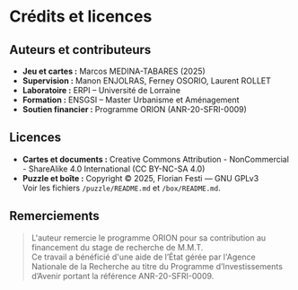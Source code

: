 # Crédits et licences

## Auteurs et contributeurs
- **Jeu et cartes :** Marcos MEDINA-TABARES (2025)
- **Supervision :** Manon ENJOLRAS, Ferney OSORIO, Laurent ROLLET
- **Laboratoire :** ERPI – Université de Lorraine
- **Formation :** ENSGSI – Master Urbanisme et Aménagement
- **Soutien financier :** Programme ORION (ANR-20-SFRI-0009)

## Licences
- **Cartes et documents :** Creative Commons Attribution - NonCommercial - ShareAlike 4.0 International (CC BY-NC-SA 4.0)  
- **Puzzle et boîte :** Copyright © 2025, Florian Festi — GNU GPLv3  
  Voir les fichiers `/puzzle/README.md` et `/box/README.md`.

## Remerciements
> L'auteur remercie le programme ORION pour sa contribution au financement du stage de recherche de M.M.T.  
> Ce travail a bénéficié d'une aide de l’État gérée par l'Agence Nationale de la Recherche au titre du Programme d’Investissements d’Avenir portant la référence ANR-20-SFRI-0009.
